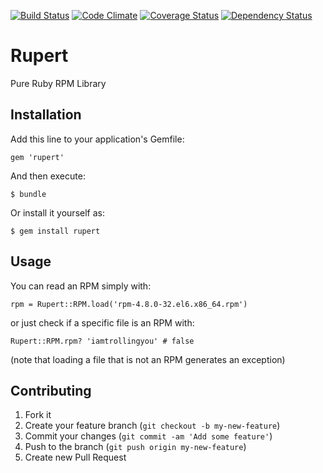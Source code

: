 [![Build Status](https://travis-ci.org/stefanozanella/rupture.png?branch=master)](https://travis-ci.org/stefanozanella/rupture)
[![Code Climate](https://codeclimate.com/github/stefanozanella/rupture.png)](https://codeclimate.com/github/stefanozanella/rupture)
[![Coverage Status](https://coveralls.io/repos/stefanozanella/rupture/badge.png?branch=master)](https://coveralls.io/r/stefanozanella/rupture?branch=master)
[![Dependency Status](https://gemnasium.com/stefanozanella/rupture.png)](https://gemnasium.com/stefanozanella/rupture)

# Rupert

Pure Ruby RPM Library

## Installation

Add this line to your application's Gemfile:

    gem 'rupert'

And then execute:

    $ bundle

Or install it yourself as:

    $ gem install rupert

## Usage

You can read an RPM simply with:

    rpm = Rupert::RPM.load('rpm-4.8.0-32.el6.x86_64.rpm')

or just check if a specific file is an RPM with:

    Rupert::RPM.rpm? 'iamtrollingyou' # false

(note that loading a file that is not an RPM generates an exception)

## Contributing

1. Fork it
2. Create your feature branch (`git checkout -b my-new-feature`)
3. Commit your changes (`git commit -am 'Add some feature'`)
4. Push to the branch (`git push origin my-new-feature`)
5. Create new Pull Request
